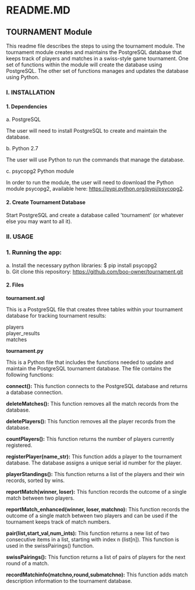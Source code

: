 # **README.MD**

## **TOURNAMENT Module**

This readme file describes the steps to using the tournament module. The tournament module creates and maintains the PostgreSQL database that keeps track of players and matches in a swiss-style game tournament. One set of functions within the module will create the database using PostgreSQL. The other set of functions manages and updates the database using Python.

### I. **INSTALLATION**

#### 1. Dependencies

  a. PostgreSQL

The user will need to install PostgreSQL to create and maintain the database.

  b. Python 2.7

The user will use Python to run the commands that manage the database.

  c. psycopg2 Python module

In order to run the module, the user will need to download the Python module psycopg2, available here: https://pypi.python.org/pypi/psycopg2.

#### 2. Create Tournament Database

Start PostgreSQL and create a database called &#39;tournament&#39; (or whatever else you may want to all it).

### II. **USAGE**
### 1. Running the app:
                
  a. Install the necessary python libraries:
  $ pip install psycopg2                 
  b. Git clone this repository: https://github.com/boo-owner/tournament.git
  
#### **2. Files**

**tournament.sql**

This is a PostgreSQL file that creates three tables within your tournament database for tracking tournament results:

players  
player_results  
matches

**tournament.py**

This is a Python file that includes the functions needed to update and maintain the PostgreSQL tournament database. The file contains the following functions:

**connect():** This function connects to the PostgreSQL database and returns a database connection.

**deleteMatches():** This function removes all the match records from the database.

**deletePlayers():** This function removes all the player records from the database.

**countPlayers():** This function returns the number of players currently registered.

**registerPlayer(name\_str):** This function adds a player to the tournament database. The database assigns a unique serial id number for the player.

**playerStandings():** This function returns a list of the players and their win records, sorted by wins.

**reportMatch(winner, loser):** This function records the outcome of a single match between two players.

**reportMatch\_enhanced(winner, loser, matchno):** This function records the outcome of a single match between two players and can be used if the tournament keeps track of match numbers.

**pair(list,start\_val,num\_ints):** This function returns a new list of two consecutive items in a list, starting with index n (list[n]). This function is used in the swissPairings() function.

**swissPairings():** This function returns a list of pairs of players for the next round of a match.

**recordMatchinfo(matchno,round,submatchno):** This function adds match description information to the tournament database.
